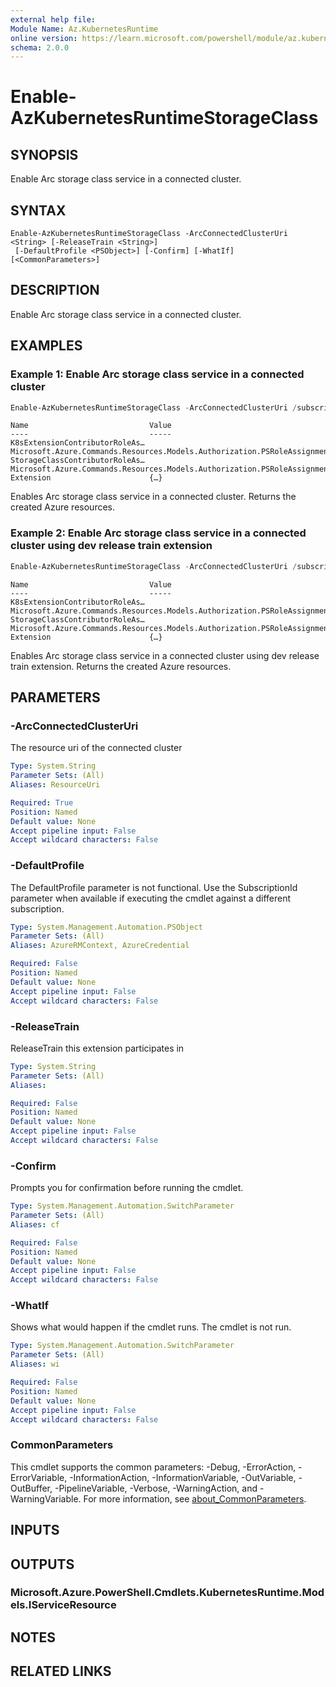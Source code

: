 ```yaml
---
external help file:
Module Name: Az.KubernetesRuntime
online version: https://learn.microsoft.com/powershell/module/az.kubernetesruntime/enable-azkubernetesruntimestorageclass
schema: 2.0.0
---
```


# Enable-AzKubernetesRuntimeStorageClass

## SYNOPSIS
Enable Arc storage class service in a connected cluster.

## SYNTAX

```
Enable-AzKubernetesRuntimeStorageClass -ArcConnectedClusterUri <String> [-ReleaseTrain <String>]
 [-DefaultProfile <PSObject>] [-Confirm] [-WhatIf] [<CommonParameters>]
```

## DESCRIPTION
Enable Arc storage class service in a connected cluster.

## EXAMPLES

### Example 1: Enable Arc storage class service in a connected cluster
```powershell
Enable-AzKubernetesRuntimeStorageClass -ArcConnectedClusterUri /subscriptions/00000000-1111-2222-3333-444444444444/resourceGroups/example/providers/Microsoft.Kubernetes/connectedClusters/cluster1
```

```output
Name                           Value
----                           -----
K8sExtensionContributorRoleAs… Microsoft.Azure.Commands.Resources.Models.Authorization.PSRoleAssignment
StorageClassContributorRoleAs… Microsoft.Azure.Commands.Resources.Models.Authorization.PSRoleAssignment
Extension                      {…}
```

Enables Arc storage class service in a connected cluster.
Returns the created Azure resources.

### Example 2: Enable Arc storage class service in a connected cluster using dev release train extension
```powershell
Enable-AzKubernetesRuntimeStorageClass -ArcConnectedClusterUri /subscriptions/00000000-1111-2222-3333-444444444444/resourceGroups/example/providers/Microsoft.Kubernetes/connectedClusters/cluster1 -ReleaseTrain dev
```

```output
Name                           Value
----                           -----
K8sExtensionContributorRoleAs… Microsoft.Azure.Commands.Resources.Models.Authorization.PSRoleAssignment
StorageClassContributorRoleAs… Microsoft.Azure.Commands.Resources.Models.Authorization.PSRoleAssignment
Extension                      {…}
```

Enables Arc storage class service in a connected cluster using dev release train extension.
Returns the created Azure resources.

## PARAMETERS

### -ArcConnectedClusterUri
The resource uri of the connected cluster

```yaml
Type: System.String
Parameter Sets: (All)
Aliases: ResourceUri

Required: True
Position: Named
Default value: None
Accept pipeline input: False
Accept wildcard characters: False
```

### -DefaultProfile
The DefaultProfile parameter is not functional.
Use the SubscriptionId parameter when available if executing the cmdlet against a different subscription.

```yaml
Type: System.Management.Automation.PSObject
Parameter Sets: (All)
Aliases: AzureRMContext, AzureCredential

Required: False
Position: Named
Default value: None
Accept pipeline input: False
Accept wildcard characters: False
```

### -ReleaseTrain
ReleaseTrain this extension participates in

```yaml
Type: System.String
Parameter Sets: (All)
Aliases:

Required: False
Position: Named
Default value: None
Accept pipeline input: False
Accept wildcard characters: False
```

### -Confirm
Prompts you for confirmation before running the cmdlet.

```yaml
Type: System.Management.Automation.SwitchParameter
Parameter Sets: (All)
Aliases: cf

Required: False
Position: Named
Default value: None
Accept pipeline input: False
Accept wildcard characters: False
```

### -WhatIf
Shows what would happen if the cmdlet runs.
The cmdlet is not run.

```yaml
Type: System.Management.Automation.SwitchParameter
Parameter Sets: (All)
Aliases: wi

Required: False
Position: Named
Default value: None
Accept pipeline input: False
Accept wildcard characters: False
```

### CommonParameters
This cmdlet supports the common parameters: -Debug, -ErrorAction, -ErrorVariable, -InformationAction, -InformationVariable, -OutVariable, -OutBuffer, -PipelineVariable, -Verbose, -WarningAction, and -WarningVariable. For more information, see [about_CommonParameters](http://go.microsoft.com/fwlink/?LinkID=113216).

## INPUTS

## OUTPUTS

### Microsoft.Azure.PowerShell.Cmdlets.KubernetesRuntime.Models.IServiceResource

## NOTES

## RELATED LINKS


